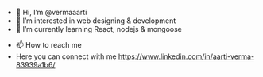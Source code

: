 - 👋 Hi, I’m @vermaaarti
- 👀 I’m interested in web designing & development
- 🌱 I’m currently learning React, nodejs & mongoose
<!-- - 💞️ I’m looking to collaborate on  -->
- 📫 How to reach me 
- Here you can connect with me https://www.linkedin.com/in/aarti-verma-83939a1b6/

<!---
vermaaarti/vermaaarti is a ✨ special ✨ repository because its `README.md` (this file) appears on your GitHub profile.
You can click the Preview link to take a look at your changes.
--->
